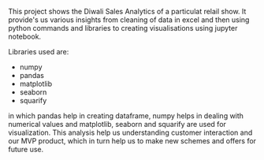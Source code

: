 

This project shows the Diwali Sales Analytics of a particulat relail show.
It provide's us various insights from cleaning of data in excel and then using python commands and libraries to creating visualisations using jupyter notebook.

Libraries used are:
* numpy
* pandas 
* matplotlib
* seaborn
* squarify

in which pandas help in creating dataframe, numpy helps in dealing with numerical values and matplotlib, seaborn and squarify are used for visualization.
This analysis help us understanding customer interaction and our MVP product, which in turn help us to make new schemes and offers for future use.
